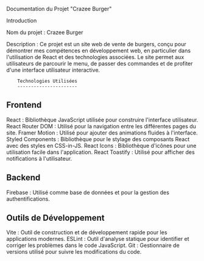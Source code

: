 Documentation du Projet "Crazee Burger"

Introduction

Nom du projet : Crazee Burger

Description : Ce projet est un site web de vente de burgers, conçu pour démontrer mes compétences en développement web, en particulier dans l'utilisation de React et des technologies associées. Le site permet aux utilisateurs de parcourir le menu, de passer des commandes et de profiter d'une interface utilisateur interactive.

        Technologies Utilisées
        ----------------------

## Frontend

React : Bibliothèque JavaScript utilisée pour construire l'interface utilisateur.
React Router DOM : Utilisé pour la navigation entre les différentes pages du site.
Framer Motion : Utilisé pour ajouter des animations fluides à l'interface.
Styled Components : Bibliothèque pour le stylage des composants React avec des styles en CSS-in-JS.
React Icons : Bibliothèque d'icônes pour une utilisation facile dans l'application.
React Toastify : Utilisé pour afficher des notifications à l'utilisateur.

## Backend

Firebase : Utilisé comme base de données et pour la gestion des authentifications.

## Outils de Développement

Vite : Outil de construction et de développement rapide pour les applications modernes.
ESLint : Outil d'analyse statique pour identifier et corriger les problèmes dans le code JavaScript.
Git : Gestionnaire de versions utilisé pour suivre les modifications du code.
